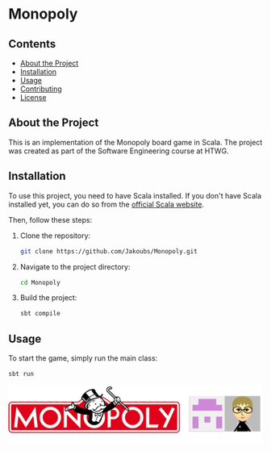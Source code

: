 # Monopoly
## Contents

- [About the Project](#about-the-project)
- [Installation](#installation)
- [Usage](#usage)
- [Contributing](#contributing)
- [License](#license)

## About the Project

This is an implementation of the Monopoly board game in Scala. The project was created as part of the Software Engineering course at HTWG.

## Installation

To use this project, you need to have Scala installed. If you don't have Scala installed yet, you can do so from the [official Scala website](https://www.scala-lang.org/download/).

Then, follow these steps:

1. Clone the repository:
    ```sh
    git clone https://github.com/Jakoubs/Monopoly.git
    ```

2. Navigate to the project directory:
    ```sh
    cd Monopoly
    ```

3. Build the project:
    ```sh
    sbt compile
    ```

## Usage

To start the game, simply run the main class:

```sh
sbt run
```
![Monopoly Logo](./images/MonopolyLogo.png)

